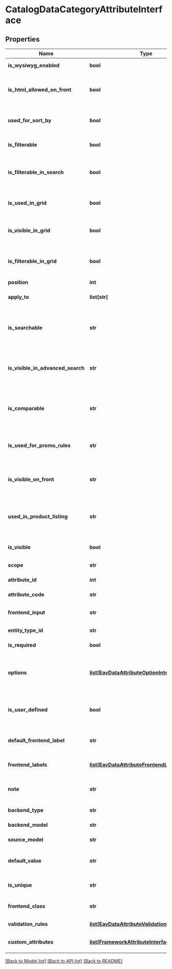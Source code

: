 # CatalogDataCategoryAttributeInterface

## Properties
Name | Type | Description | Notes
------------ | ------------- | ------------- | -------------
**is_wysiwyg_enabled** | **bool** | WYSIWYG flag | [optional] 
**is_html_allowed_on_front** | **bool** | The HTML tags are allowed on the frontend | [optional] 
**used_for_sort_by** | **bool** | It is used for sorting in product listing | [optional] 
**is_filterable** | **bool** | It used in layered navigation | [optional] 
**is_filterable_in_search** | **bool** | It is used in search results layered navigation | [optional] 
**is_used_in_grid** | **bool** | It is used in catalog product grid | [optional] 
**is_visible_in_grid** | **bool** | It is visible in catalog product grid | [optional] 
**is_filterable_in_grid** | **bool** | It is filterable in catalog product grid | [optional] 
**position** | **int** | Position | [optional] 
**apply_to** | **list[str]** | Apply to value for the element | [optional] 
**is_searchable** | **str** | The attribute can be used in Quick Search | [optional] 
**is_visible_in_advanced_search** | **str** | The attribute can be used in Advanced Search | [optional] 
**is_comparable** | **str** | The attribute can be compared on the frontend | [optional] 
**is_used_for_promo_rules** | **str** | The attribute can be used for promo rules | [optional] 
**is_visible_on_front** | **str** | The attribute is visible on the frontend | [optional] 
**used_in_product_listing** | **str** | The attribute can be used in product listing | [optional] 
**is_visible** | **bool** | Attribute is visible on frontend. | [optional] 
**scope** | **str** | Attribute scope | [optional] 
**attribute_id** | **int** | Id of the attribute. | [optional] 
**attribute_code** | **str** | Code of the attribute. | 
**frontend_input** | **str** | HTML for input element. | 
**entity_type_id** | **str** | Entity type id | [optional] 
**is_required** | **bool** | Attribute is required. | 
**options** | [**list[EavDataAttributeOptionInterface]**](EavDataAttributeOptionInterface.md) | Options of the attribute (key &#x3D;&gt; value pairs for select) | [optional] 
**is_user_defined** | **bool** | Current attribute has been defined by a user. | [optional] 
**default_frontend_label** | **str** | Frontend label for default store | [optional] 
**frontend_labels** | [**list[EavDataAttributeFrontendLabelInterface]**](EavDataAttributeFrontendLabelInterface.md) | Frontend label for each store | 
**note** | **str** | The note attribute for the element. | [optional] 
**backend_type** | **str** | Backend type. | [optional] 
**backend_model** | **str** | Backend model | [optional] 
**source_model** | **str** | Source model | [optional] 
**default_value** | **str** | Default value for the element. | [optional] 
**is_unique** | **str** | This is a unique attribute | [optional] 
**frontend_class** | **str** | Frontend class of attribute | [optional] 
**validation_rules** | [**list[EavDataAttributeValidationRuleInterface]**](EavDataAttributeValidationRuleInterface.md) | Validation rules. | [optional] 
**custom_attributes** | [**list[FrameworkAttributeInterface]**](FrameworkAttributeInterface.md) | Custom attributes values. | [optional] 

[[Back to Model list]](../README.md#documentation-for-models) [[Back to API list]](../README.md#documentation-for-api-endpoints) [[Back to README]](../README.md)


